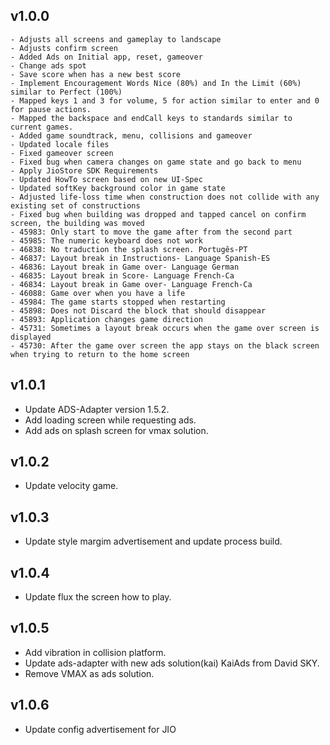 v1.0.0
-------
    - Adjusts all screens and gameplay to landscape
    - Adjusts confirm screen
    - Added Ads on Initial app, reset, gameover
    - Change ads spot
    - Save score when has a new best score
    - Implement Encouragement Words Nice (80%) and In the Limit (60%) similar to Perfect (100%)
    - Mapped keys 1 and 3 for volume, 5 for action similar to enter and 0 for pause actions.
    - Mapped the backspace and endCall keys to standards similar to current games.
    - Added game soundtrack, menu, collisions and gameover
    - Updated locale files
    - Fixed gameover screen
    - Fixed bug when camera changes on game state and go back to menu
    - Apply JioStore SDK Requirements
    - Updated HowTo screen based on new UI-Spec
    - Updated softKey background color in game state
    - Adjusted life-loss time when construction does not collide with any existing set of constructions
    - Fixed bug when building was dropped and tapped cancel on confirm screen, the building was moved
    - 45983: Only start to move the game after from the second part
    - 45985: The numeric keyboard does not work
    - 46838: No traduction the splash screen. Portugês-PT
    - 46837: Layout break in Instructions- Language Spanish-ES
    - 46836: Layout break in Game over- Language German
    - 46835: Layout break in Score- Language French-Ca
    - 46834: Layout break in Game over- Language French-Ca
    - 46088: Game over when you have a life
    - 45984: The game starts stopped when restarting
    - 45898: Does not Discard the block that should disappear
    - 45893: Application changes game direction
    - 45731: Sometimes a layout break occurs when the game over screen is displayed
    - 45730: After the game over screen the app stays on the black screen when trying to return to the home screen

v1.0.1
-------
- Update ADS-Adapter version 1.5.2.
- Add loading screen while requesting ads.
- Add ads on splash screen for vmax solution.

v1.0.2
-------
- Update velocity game.

v1.0.3
-------
- Update style margim advertisement and update process build.

v1.0.4
-------
- Update flux the screen how to play.

v1.0.5
-------
- Add vibration in collision platform.
- Update ads-adapter with new ads solution(kai) KaiAds from David SKY.
- Remove VMAX as ads solution.

v1.0.6
-------
  - Update config advertisement for JIO
  